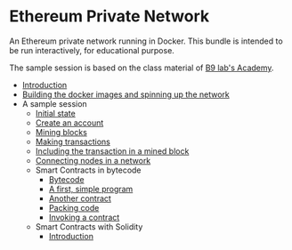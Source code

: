 Ethereum Private Network
========================

An Ethereum private network running in Docker. This bundle is intended to be run interactively, for educational purpose.

The sample session is based on the class material of [B9 lab's Academy](https://academy.b9lab.com/).

* [Introduction](docs/introduction.md)
* [Building the docker images and spinning up the network](docs/run.md)
* A sample session
  * [Initial state](docs/initial.md)
  * [Create an account](docs/create-account.md) 
  * [Mining blocks](docs/mining-blocks.md)
  * [Making transactions](docs/making-transactions.md)
  * [Including the transaction in a mined block](docs/mining-transactions.md)
  * [Connecting nodes in a network](docs/connecting-nodes.md)
  * Smart Contracts in bytecode
    * [Bytecode](docs/bytecode.md)
    * [A first, simple program](docs/contract-1.md)
    * [Another contract](docs/contract-2.md)
    * [Packing code](docs/packing-code.md)
    * [Invoking a contract](docs/invoking-a-contract.md)
  * Smart Contracts with Solidity
    * [Introduction](docs/solidity-introduction.md)
